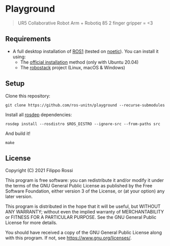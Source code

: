 # Playground

> UR5 Collaborative Robot Arm + Robotiq 85 2 finger gripper = <3

## Requirements

- A full desktop installation of [ROS1](http://wiki.ros.org) (tested on [noetic](http://wiki.ros.org/noetic)). You can install it using:
  - The [official installation](http://wiki.ros.org/noetic/Installation) method (only with Ubuntu 20.04) 
  - The [robostack](https://robostack.github.io) project (Linux, macOS & Windows)

## Setup

Clone this repository:

```
git clone https://github.com/ros-unitn/playground --recurse-submodules
```

Install all [rosdep](https://www.google.com/search?client=safari&rls=en&q=rosdep&ie=UTF-8&oe=UTF-8) dependencies:

```
rosdep install --rosdistro $ROS_DISTRO --ignore-src --from-paths src
```

And build it!

```
make
```

## License

Copyright (C) 2021 Filippo Rossi

This program is free software: you can redistribute it and/or modify
it under the terms of the GNU General Public License as published by
the Free Software Foundation, either version 3 of the License, or
(at your option) any later version.

This program is distributed in the hope that it will be useful,
but WITHOUT ANY WARRANTY; without even the implied warranty of
MERCHANTABILITY or FITNESS FOR A PARTICULAR PURPOSE.  See the
GNU General Public License for more details.

You should have received a copy of the GNU General Public License
along with this program.  If not, see <https://www.gnu.org/licenses/>.